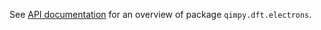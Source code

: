 See [API documentation](https://qimpy.org/en/latest/api/qimpy.dft.electrons.html) for an overview of package `qimpy.dft.electrons`.
